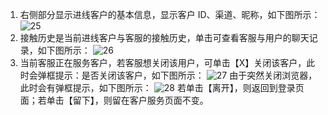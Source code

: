 1. 右侧部分显示进线客户的基本信息，显示客户 ID、渠道、昵称，如下图所示：
![25](http://imgcache.tce.fsphere.cn/static/mc.qcloudimg.com/static/img/2ce31e1196ef1794c9d59dbeb8661605/image.png)
2. 接触历史是当前进线客户与客服的接触历史，单击可查看客服与用户的聊天记录，如下图所示：
![26](http://imgcache.tce.fsphere.cn/static/mc.qcloudimg.com/static/img/50951fc7c252cecea5a035f47fc75732/image.png)
3. 当前客服正在服务客户，若客服想关闭该用户，可单击【X】关闭该客户，此时会弹框提示：是否关闭该客户，如下图所示：
![27](http://imgcache.tce.fsphere.cn/static/mc.qcloudimg.com/static/img/93477fafc761b0dd720e46695eadb707/image.png)
由于突然关闭浏览器，此时会有弹框提示，如下图所示：
![28](http://imgcache.tce.fsphere.cn/static/mc.qcloudimg.com/static/img/3c38822e53fd35f08441a5502d7b3f76/image.png)
 若单击【离开】，则返回到登录页面；若单击【留下】，则留在客户服务页面不变。